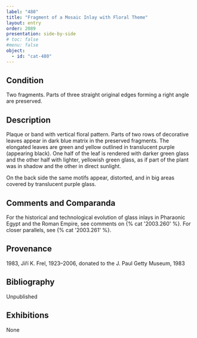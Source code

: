 ```yaml
---
label: "480"
title: "Fragment of a Mosaic Inlay with Floral Theme"
layout: entry
order: 2089
presentation: side-by-side
# toc: false
#menu: false 
object:
  - id: "cat-480"
---
```


## Condition

Two fragments. Parts of three straight original edges forming a right angle are preserved.

## Description

Plaque or band with vertical floral pattern. Parts of two rows of decorative leaves appear in dark blue matrix in the preserved fragments. The elongated leaves are green and yellow outlined in translucent purple (appearing black). One half of the leaf is rendered with darker green glass and the other half with lighter, yellowish green glass, as if part of the plant was in shadow and the other in direct sunlight.

On the back side the same motifs appear, distorted, and in big areas covered by translucent purple glass.

## Comments and Comparanda

For the historical and technological evolution of glass inlays in Pharaonic Egypt and the Roman Empire, see comments on {% cat '2003.260' %}. For closer parallels, see {% cat '2003.261' %}.

## Provenance

1983, Jiří K. Frel, 1923–2006, donated to the J. Paul Getty Museum, 1983

## Bibliography

Unpublished

## Exhibitions

None